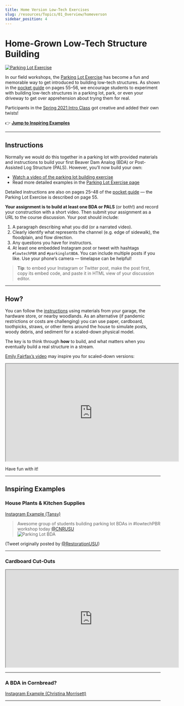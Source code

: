 ```yaml
---
title: Home Version Low-Tech Exercises
slug: /resources/Topics/01_Overview/homeverson
sidebar_position: 4
---
```


# Home-Grown Low-Tech Structure Building

[![Parking Lot Exercise](/img/pics/WorkshopParkLot.png)](https://photos.app.goo.gl/dktnPpiQHcNyDjhGA)

In our field workshops, the [Parking Lot Exercise](/resources/Topics/01_Overview/parkinglot) has become a fun and memorable way to get introduced to building low-tech structures. As shown in the [pocket guide](/resources/pocket) on pages 55–56, we encourage students to experiment with building low-tech structures in a parking lot, park, or even your driveway to get over apprehension about trying them for real.

Participants in the [Spring 2021 Intro Class](/workshops/2021/USU/WATS-5620/) got creative and added their own twists!

👉 **[Jump to Inspiring Examples](#inspiring-examples)**

---

## Instructions

Normally we would do this together in a parking lot with provided materials and instructions to build your first Beaver Dam Analog (BDA) or Post-Assisted Log Structure (PALS). However, you’ll now build your own:

- [Watch a video of the parking lot building exercise](http://lowtechpbr.restoration.usu.edu/workshops/2020/SGI/Modules/module1#f-what-you-came-for---your-first-bda)  
- Read more detailed examples in the [Parking Lot Exercise page](http://lowtechpbr.restoration.usu.edu/resources/Topics/01_Overview/parkinglot)

Detailed instructions are also on pages 25–48 of the [pocket guide](http://lowtechpbr.restoration.usu.edu/resources/pocket) — the Parking Lot Exercise is described on page 55.

**Your assignment is to build at least one BDA or PALS** (or both!) and record your construction with a short video. Then submit your assignment as a URL to the course discussion. Your post should include:

1. A paragraph describing what you did (or a narrated video).
2. Clearly identify what represents the channel (e.g. edge of sidewalk), the floodplain, and flow direction.
3. Any questions you have for instructors.
4. At least one embedded Instagram post or tweet with hashtags `#lowtechPBR` and `#parkinglotBDA`. You can include multiple posts if you like. Use your phone’s camera — timelapse can be helpful!

> **Tip**: to embed your Instagram or Twitter post, make the post first, copy its embed code, and paste it in HTML view of your discussion editor.

---

## How?

You can follow the [instructions](http://lowtechpbr.restoration.usu.edu/resources/Topics/01_Overview/parkinglot) using materials from your garage, the hardware store, or nearby woodlands. As an alternative (if pandemic restrictions or costs are challenging) you can use paper, cardboard, toothpicks, straws, or other items around the house to simulate posts, woody debris, and sediment for a scaled-down physical model.

The key is to think through **how** to build, and what matters when you eventually build a real structure in a stream.

[Emily Fairfax’s video](https://emilyfairfaxscience.com/) may inspire you for scaled-down versions:

<iframe
  width="560"
  height="315"
  src="https://www.youtube.com/embed/IAM94B73bzE"
  title="YouTube video player"
  allow="accelerometer; autoplay; clipboard-write; encrypted-media; gyroscope; picture-in-picture"
  allowFullScreen
></iframe>

Have fun with it!

---

## Inspiring Examples

### House Plants & Kitchen Supplies

[Instagram Example (Tansy)](https://www.instagram.com/p/CKmp7czh_Vb/?utm_source=ig_embed&utm_campaign=loading)

> Awesome group of students building parking lot BDAs in #lowtechPBR workshop today [@CNRUSU](https://twitter.com/CNRUSU)  
> ![Parking Lot BDA](https://t.co/X9ot6XAhTN)

(Tweet originally posted by [@RestorationUSU](https://twitter.com/RestorationUSU/status/1182062783048765440))

---

### Cardboard Cut-Outs

<iframe
  width="560"
  height="315"
  src="https://www.youtube.com/embed/qeojvW_B4x8"
  title="YouTube video player"
  allow="accelerometer; autoplay; clipboard-write; encrypted-media; gyroscope; picture-in-picture"
  allowFullScreen
></iframe>

---

### A BDA in Cornbread?

[Instagram Example (Christina Morrisett)](https://www.instagram.com/p/CKb5cHaBh_m/?utm_source=ig_embed&utm_campaign=loading)

---
